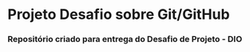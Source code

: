 # Projeto Desafio sobre Git/GitHub

### Repositório criado para entrega do Desafio de Projeto - DIO
